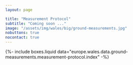 ```yaml
---
layout: page

title: "Measurement Protocol"
subtitle: "Coming soon ..."
image: "/assets/img/wales/big/ground-measurements.jpg"
nobuttons: true
nocontact: true
---
```


{%-
include boxes.liquid
data="europe.wales.data.ground-measurements.measurement-protocol.index"
-%}